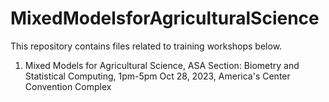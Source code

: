 # MixedModelsforAgriculturalScience

This repository contains files related to training workshops below.

1. Mixed Models for Agricultural Science, ASA Section: Biometry and Statistical Computing, 1pm-5pm Oct 28, 2023, America's Center Convention Complex 


